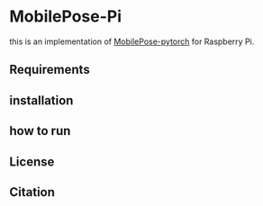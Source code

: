 # MobilePose-Pi

 this is an implementation of [MobilePose-pytorch](https://github.com/YuliangXiu/MobilePose-pytorch) for Raspberry Pi.
 
## Requirements

## installation
 
## how to run
 
## License
 
## Citation
